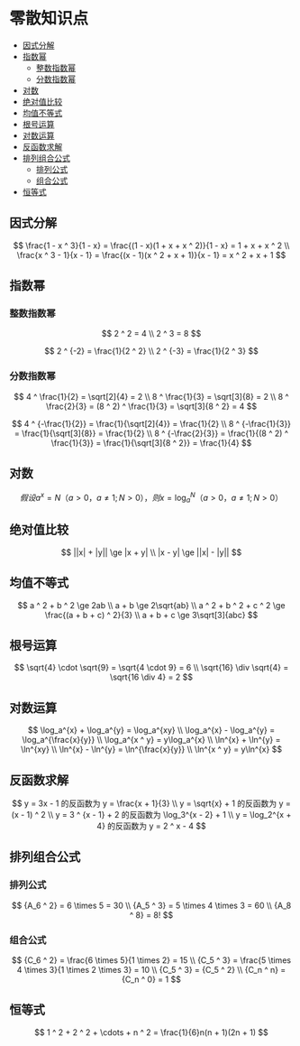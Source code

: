 # 零散知识点

* [因式分解](#因式分解)
* [指数幂](#指数幂)
  * [整数指数幂](#整数指数幂)
  * [分数指数幂](#分数指数幂)
* [对数](#对数)
* [绝对值比较](#绝对值比较)
* [均值不等式](#均值不等式)
* [根号运算](#根号运算)
* [对数运算](#对数运算)
* [反函数求解](#反函数求解)
* [排列组合公式](#排列组合公式)
  * [排列公式](#排列公式)
  * [组合公式](#组合公式)
* [恒等式](#恒等式)

## 因式分解

$$
\frac{1 - x ^ 3}{1 - x} = \frac{(1 - x)(1 + x + x ^ 2)}{1 - x} = 1 + x + x ^ 2
\\
\frac{x ^ 3 - 1}{x - 1} = \frac{(x - 1)(x ^ 2 + x + 1)}{x - 1} = x ^ 2 + x + 1
$$

## 指数幂

### 整数指数幂

$$
2 ^ 2 = 4
\\
2 ^ 3 = 8
$$

$$
2 ^ {-2} = \frac{1}{2 ^ 2}
\\
2 ^ {-3} = \frac{1}{2 ^ 3}
$$

### 分数指数幂

$$
4 ^ \frac{1}{2} = \sqrt[2]{4} = 2
\\
8 ^ \frac{1}{3} = \sqrt[3]{8} = 2
\\
8 ^ \frac{2}{3} = (8 ^ 2) ^ \frac{1}{3} = \sqrt[3]{8 ^ 2} = 4
$$

$$
4 ^ {-\frac{1}{2}} = \frac{1}{\sqrt[2]{4}} = \frac{1}{2}
\\
8 ^ {-\frac{1}{3}} = \frac{1}{\sqrt[3]{8}} = \frac{1}{2}
\\
8 ^ {-\frac{2}{3}} = \frac{1}{(8 ^ 2) ^ \frac{1}{3}} = \frac{1}{\sqrt[3]{8 ^ 2}} = \frac{1}{4}
$$

## 对数

$$
假设 a ^ x = N（a > 0 ， a \neq 1 ; N > 0） ， 则 x = \log_a^{N} （a > 0 ， a \neq 1 ; N > 0）
$$

## 绝对值比较

$$
||x| + |y|| \ge |x + y|
\\
|x - y| \ge ||x| - |y||
$$

## 均值不等式

$$
a ^ 2 + b ^ 2 \ge 2ab
\\
a + b \ge 2\sqrt{ab}
\\
a ^ 2 + b ^ 2 + c ^ 2 \ge \frac{(a + b + c) ^ 2}{3}
\\
a + b + c \ge 3\sqrt[3]{abc}
$$

## 根号运算

$$
\sqrt{4} \cdot \sqrt{9} = \sqrt{4 \cdot 9} = 6
\\
\sqrt{16} \div \sqrt{4} = \sqrt{16 \div 4} = 2
$$

## 对数运算

$$
\log_a^{x} + \log_a^{y} = \log_a^{xy}
\\
\log_a^{x} - \log_a^{y} = \log_a^{\frac{x}{y}}
\\
\log_a^{x ^ y} = y\log_a^{x}
\\
\ln^{x} + \ln^{y} = \ln^{xy}
\\
\ln^{x} - \ln^{y} = \ln^{\frac{x}{y}}
\\
\ln^{x ^ y} = y\ln^{x}
$$

## 反函数求解

$$
y = 3x - 1 的反函数为 y = \frac{x + 1}{3}
\\
y = \sqrt{x} + 1 的反函数为 y = (x - 1) ^ 2
\\
y = 3 ^ {x - 1} + 2 的反函数为 \log_3^{x - 2} + 1
\\
y = \log_2^{x + 4} 的反函数为 y = 2 ^ x - 4
$$

## 排列组合公式

### 排列公式

$$
{A_6 ^ 2} = 6 \times 5 = 30
\\
{A_5 ^ 3} = 5 \times 4 \times 3 = 60
\\
{A_8 ^ 8} = 8!
$$

### 组合公式

$$
{C_6 ^ 2} = \frac{6 \times 5}{1 \times 2} = 15
\\
{C_5 ^ 3} = \frac{5 \times 4 \times 3}{1 \times 2 \times 3} = 10
\\
{C_5 ^ 3} = {C_5 ^ 2}
\\
{C_n ^ n} = {C_n ^ 0} = 1
$$

## 恒等式

$$
1 ^ 2 + 2 ^ 2 + \cdots + n ^ 2 = \frac{1}{6}n(n + 1)(2n + 1)
$$



